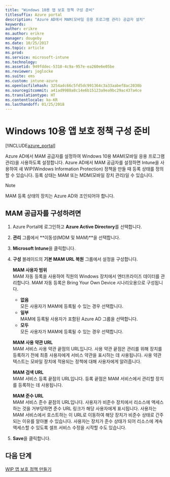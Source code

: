 ```yaml
---
title: "Windows 10용 앱 보호 정책 구성 준비"
titlesuffix: Azure portal
description: "Azure AD에서 MAM(모바일 응용 프로그램 관리) 공급자 설치"
keywords: 
author: erikre
ms.author: erikre
manager: dougeby
ms.date: 10/25/2017
ms.topic: article
ms.prod: 
ms.service: microsoft-intune
ms.technology: 
ms.assetid: 949fddec-5318-4c9a-957e-ea260e6e05be
ms.reviewer: joglocke
ms.suite: ems
ms.custom: intune-azure
ms.openlocfilehash: 3254adc66c5fd5dc991364c3a33aabef8ac2030b
ms.sourcegitcommit: a41ad9988a8c14e6b15123a9ea9bc29ac437a4ce
ms.translationtype: HT
ms.contentlocale: ko-KR
ms.lasthandoff: 01/25/2018
---
```

# <a name="get-ready-to-configure-app-protection-policies-for-windows-10"></a>Windows 10용 앱 보호 정책 구성 준비

[!INCLUDE[azure_portal](./includes/azure_portal.md)]

Azure AD에서 MAM 공급자를 설정하여 Windows 10용 MAM(모바일 응용 프로그램 관리)을 사용하도록 설정합니다. Azure AD에서 MAM 공급자를 설정하면 Intune을 사용하여 새 WIP(Windows Information Protection) 정책을 만들 때 등록 상태를 정의할 수 있습니다. 등록 상태는 MAM 또는 MDM(모바일 장치 관리)일 수 있습니다.

> [!NOTE]
> MAM 등록 상태의 장치는 Azure AD와 조인되어야 합니다.

## <a name="to-configure-the-mam-provider"></a>MAM 공급자를 구성하려면

1. Azure Portal에 로그인하고 **Azure Active Directory**를 선택합니다.

2. **관리** 그룹에서 **이동성(MDM 및 MAM)**을 선택합니다.

3. **Microsoft Intune**을 클릭합니다.

4. **구성** 블레이드의 **기본 MAM URL 복원** 그룹에서 설정을 구성합니다.

    **MAM 사용자 범위**  
      MAM 자동 등록을 사용하여 직원의 Windows 장치에서 엔터프라이즈 데이터를 관리합니다. MAM 자동 등록은 Bring Your Own Device 시나리오용으로 구성됩니다.<ul><li>**없음**<br>모든 사용자가 MAM에 등록될 수 있는 경우 선택합니다.</li><li>**일부**<br>MAM에 등록될 사용자가 포함된 Azure AD 그룹을 선택합니다.</li><li>**모두**<br>모든 사용자가 MAM에 등록될 수 있는 경우 선택합니다.</li></ul>

    **MAM 사용 약관 URL**  
     MAM 서비스 사용 약관 끝점의 URL입니다. 사용 약관 끝점은 관리를 위해 장치를 등록하기 전에 최종 사용자에게 서비스 약관을 표시하는 데 사용됩니다. 사용 약관 텍스트는 모바일 장치에 적용되는 정책에 대해 사용자에게 알려줍니다.

    **MAM 검색 URL**  
    MAM 서비스 등록 끝점의 URL입니다. 등록 끝점은 MAM 서비스에서 관리할 장치를 등록하는 데 사용됩니다.

    **MAM 준수 URL**  
      MAM 서비스 준수 끝점의 URL입니다. 사용자가 비준수 장치에서 리소스에 액세스하는 것을 거부당하면 준수 URL 링크가 해당 사용자에게 표시됩니다. 사용자는 MAM 서비스에서 호스트하는 이 URL로 이동하여 해당 장치가 비준수 상태로 간주되는 이유를 알아볼 수 있습니다. 사용자는 장치가 준수 상태가 되어 리소스에 계속 액세스할 수 있도록 셀프 서비스 수정을 시작할 수도 있습니다.

5.  **Save**을 클릭합니다.

## <a name="next-steps"></a>다음 단계

[WIP 앱 보호 정책 만들기](windows-information-protection-policy-create.md)
